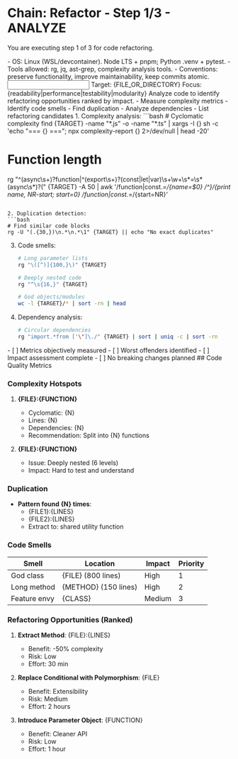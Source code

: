# Chain: Refactor - Step 1/3 - ANALYZE

You are executing step 1 of 3 for code refactoring.

<context>
- OS: Linux (WSL/devcontainer). Node LTS + pnpm; Python .venv + pytest.
- Tools allowed: rg, jq, ast-grep, complexity analysis tools.
- Conventions: preserve functionality, improve maintainability, keep commits atomic.
</context>

<input>
Target: {FILE_OR_DIRECTORY}
Focus: {readability|performance|testability|modularity}
</input>

<goal>
Analyze code to identify refactoring opportunities ranked by impact.
</goal>

<plan>
- Measure complexity metrics
- Identify code smells
- Find duplication
- Analyze dependencies
- List refactoring candidates
</plan>

<work>
1. Complexity analysis:
   ```bash
   # Cyclomatic complexity
   find {TARGET} -name "*.js" -o -name "*.ts" | xargs -I {} sh -c 'echo "=== {} ==="; npx complexity-report {} 2>/dev/null | head -20'
   
   # Function length
   rg "^(async\s+)?function|^(export\s+)?(const|let|var)\s+\w+\s*=\s*(async\s*)?\(" {TARGET} -A 50 | awk '/function|const.*=/{name=$0} /^}/{print name, NR-start; start=0} /function|const.*=/{start=NR}'
   ```

2. Duplication detection:
   ```bash
   # Find similar code blocks
   rg -U "(.{30,})\n.*\n.*\1" {TARGET} || echo "No exact duplicates"
   ```

3. Code smells:
   ```bash
   # Long parameter lists
   rg "\([^)]{100,}\)" {TARGET}
   
   # Deeply nested code
   rg "^\s{16,}" {TARGET}
   
   # God objects/modules
   wc -l {TARGET}/* | sort -rn | head
   ```

4. Dependency analysis:
   ```bash
   # Circular dependencies
   rg "import.*from ['\"]\./" {TARGET} | sort | uniq -c | sort -rn
   ```
</work>

<review>
- [ ] Metrics objectively measured
- [ ] Worst offenders identified
- [ ] Impact assessment complete
- [ ] No breaking changes planned
</review>

<handoff>
<analysis>
## Code Quality Metrics

### Complexity Hotspots
1. **{FILE}:{FUNCTION}**
   - Cyclomatic: {N}
   - Lines: {N}
   - Dependencies: {N}
   - Recommendation: Split into {N} functions

2. **{FILE}:{FUNCTION}**
   - Issue: Deeply nested (6 levels)
   - Impact: Hard to test and understand

### Duplication
- **Pattern found {N} times**:
  - {FILE1}:{LINES}
  - {FILE2}:{LINES}
  - Extract to: shared utility function

### Code Smells
| Smell | Location | Impact | Priority |
|-------|----------|---------|----------|
| God class | {FILE} (800 lines) | High | 1 |
| Long method | {METHOD} (150 lines) | High | 2 |
| Feature envy | {CLASS} | Medium | 3 |

### Refactoring Opportunities (Ranked)
1. **Extract Method**: {FILE}:{LINES}
   - Benefit: -50% complexity
   - Risk: Low
   - Effort: 30 min

2. **Replace Conditional with Polymorphism**: {FILE}
   - Benefit: Extensibility
   - Risk: Medium
   - Effort: 2 hours

3. **Introduce Parameter Object**: {FUNCTION}
   - Benefit: Cleaner API
   - Risk: Low
   - Effort: 1 hour
</analysis>
</handoff>